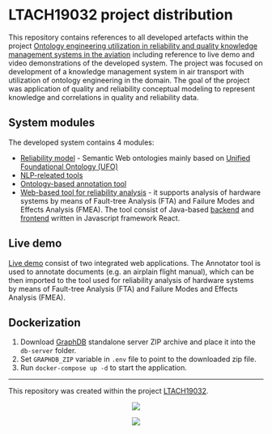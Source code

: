 # LTACH19032 project distribution

This repository contains references to all developed artefacts within the project [Ontology engineering utilization in reliability and quality knowledge management systems in the aviation](https://starfos.tacr.cz/en/project/LTACH19032?query_code=5yiyaackalka) including reference to live demo and video demonstrations of the developed system. The project was focused on development of a knowledge management system in air transport with utilization of ontology engineering in the domain. The goal of the project was application of quality and reliability conceptual modeling to represent knowledge and correlations in quality and reliability data.

## System modules

The developed system contains 4 modules:
- [Reliability model](https://github.com/kbss-cvut/reliability-model) - Semantic Web ontologies mainly based on [Unified Foundational Ontology (UFO)]( https://nemo.inf.ufes.br/en/projetos/ufo/)
- [NLP-releated tools](https://github.com/kbss-cvut/gate-tools) 
- [Ontology-based annotation tool](./annotator)
- [Web-based tool for reliability analysis](https://github.com/kbss-cvut/fta-fmea-ui) - it supports analysis of hardware systems by means of Fault-tree Analysis (FTA) and Failure Modes and Effects Analysis (FMEA). The tool consist of Java-based [backend](https://github.com/kbss-cvut/fta-fmea-ui) and  [frontend](https://github.com/kbss-cvut/fta-fmea-ui) written in Javascript framework React.


## Live demo

[Live demo](https://kbss.felk.cvut.cz/19msmt-demo/) consist of two integrated web applications. The Annotator tool is used to annotate documents (e.g. an airplain flight manual), which can be then imported to the tool used for reliability analysis of hardware systems by means of Fault-tree Analysis (FTA) and Failure Modes and Effects Analysis (FMEA).

## Dockerization

1. Download [GraphDB](https://graphdb.ontotext.com/) standalone server ZIP archive and place it into the `db-server` folder.
2. Set `GRAPHDB_ZIP` variable in `.env` file to point to the downloaded zip file.
3. Run `docker-compose up -d` to start the application.

-----
This repository was created within the project [LTACH19032](https://starfos.tacr.cz/en/project/LTACH19032).
<p align="center">
    <img src="https://seeklogo.com/images/M/msmt-logo-84BD22A97D-seeklogo.com.png"/>
</p>

<p align="center">
    <img src="https://www.msmt.cz/uploads/Odbor%2033/inter-excellence-color.jpg"/>
</p>
